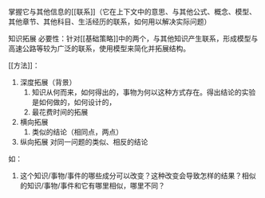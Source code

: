 掌握它与其他信息的[[联系]]（它在上下文中的意思、与其他公式、概念、模型、其他章节、其他科目、生活经历的联系，如何用以解决实际问题）

知识拓展
必要性：针对[[基础策略]]中的两个，与其他知识产生联系，形成模型与高速公路等较为广泛的联系，使用模型来简化并拓展结构。

[[方法]]：
1. 深度拓展（背景）
	1. 知识从何而来，如何得出的，事物为何以这种方式存在。得出结论的实验是如何做的，如何设计的，
	2. 最花费时间的拓展
2. 横向拓展
	1. 类似的结论（相同点，两点）
3. 纵向拓展
对同一问题的类似、相反的结论

如：
1. 这个知识/事物/事件的哪些成分可以改变？这种改变会导致怎样的结果？相似的知识/事物/事件和它有哪里相似，哪里不同？
